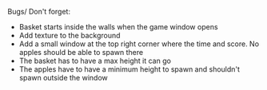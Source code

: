 Bugs/ Don't forget:
- Basket starts inside the walls when the game window opens
- Add texture to the background
- Add a small window at the top right corner where the time and score. No apples should be able to spawn there
- The basket has to have a max height it can go
- The apples have to have a minimum height to spawn and shouldn't spawn outside the window
